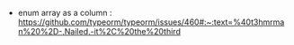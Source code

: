 - enum array as a column : https://github.com/typeorm/typeorm/issues/460#:~:text=%40t3hmrman%20%2D-,Nailed,-it%2C%20the%20third

